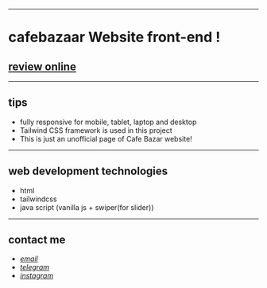 
---

# cafebazaar Website front-end !
## [review online]()

---
## tips

* fully responsive for mobile, tablet, laptop and desktop
* Tailwind CSS framework is used in this project
* This is just an unofficial page of Cafe Bazar website!
---
## web development technologies
* html 
* tailwindcss
* java script (vanilla js + swiper(for slider))
---
## contact me
* *[email](mailto:051.mhmdzynaly977@gmail.com)*
* *[telegram](https://t.me/zeynali2003/)*
* *[instagram](https://instagram.com/zeynali2003/)*

